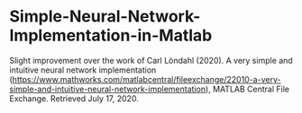# Simple-Neural-Network-Implementation-in-Matlab
Slight improvement over the work of Carl Löndahl (2020). A very simple and intuitive neural network implementation (https://www.mathworks.com/matlabcentral/fileexchange/22010-a-very-simple-and-intuitive-neural-network-implementation), MATLAB Central File Exchange. Retrieved July 17, 2020.
